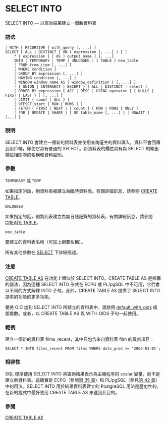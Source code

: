 # SELECT INTO

SELECT INTO — 以查詢結果建立一個新資料表

### 語法

```text
[ WITH [ RECURSIVE ] with_query [, ...] ]
SELECT [ ALL | DISTINCT [ ON ( expression [, ...] ) ] ]
    * | expression [ [ AS ] output_name ] [, ...]
    INTO [ TEMPORARY | TEMP | UNLOGGED ] [ TABLE ] new_table
    [ FROM from_item [, ...] ]
    [ WHERE condition ]
    [ GROUP BY expression [, ...] ]
    [ HAVING condition [, ...] ]
    [ WINDOW window_name AS ( window_definition ) [, ...] ]
    [ { UNION | INTERSECT | EXCEPT } [ ALL | DISTINCT ] select ]
    [ ORDER BY expression [ ASC | DESC | USING operator ] [ NULLS { FIRST | LAST } ] [, ...] ]
    [ LIMIT { count | ALL } ]
    [ OFFSET start [ ROW | ROWS ] ]
    [ FETCH { FIRST | NEXT } [ count ] { ROW | ROWS } ONLY ]
    [ FOR { UPDATE | SHARE } [ OF table_name [, ...] ] [ NOWAIT ] [...] ]
```

### 說明

SELECT INTO 會建立一個新的資料表並使用查詢産生的資料填入。資料不會回傳到用戶端，即使它具有普通的 SELECT。新資料表的欄位具有與 SELECT 的輸出欄位相關聯的名稱和資料型別。

### 參數

`TEMPORARY` 或 `TEMP`

如果指定的話，則資料表被建立為臨時資料表。有關詳細訊息，請參閱 [CREATE TABLE](create-table.md)。

`UNLOGGED`

如果指定的話，則將此表建立為無日誌記錄的資料表。有關詳細訊息，請參閱 [CREATE TABLE](create-table.md)。

_`new_table`_

要建立的資料表名稱（可加上綱要名稱）。

所有其他參數在 [SELECT](select.md) 下詳細描述。

### 注意

[CREATE TABLE AS](create-table-as.md) 在功能上類似於 SELECT INTO。CREATE TABLE AS 是推薦的語法，因為這種 SELECT INTO 形式在 ECPG 或 PL/pgSQL 中不可用，它們會以不同的方式解釋 INTO 子句。此外，CREATE TABLE AS 提供了 SELECT INTO 提供的功能的更多功能。

要將 OID 加到 SELECT INTO 所建立的資料表中，請啟用 [default\_with\_oids](../../server-administration/server-configuration/19.13.-ban-ben-yu-ping-tai-de-xiang-rong-xing.md#19-13-1-previous-postgresql-versions) 組態變數。或者，以 CREATE TABLE AS 與 WITH OIDS 子句一起使用。

### 範例

建立一個新的資料表 films\_recent，其中只包含來自資料表 film 的最新項目：

```text
SELECT * INTO films_recent FROM films WHERE date_prod >= '2002-01-01';
```

### 相容性

SQL 標準使用 SELECT INTO 將查詢結果表示為主機程序的 scalar 變量，而不是建立新資料表。這確實是 ECPG（參閱[第 35 章](../../iv.-yong-hu-duan-jie-mian/ecpg-embedded-sql-in-c/)）和 PL/pgSQL（參見[第 42 章](../../server-programming/42.-pl-pgsql-sql-procedural-language.md)）中的用法。SELECT INTO 用於結果資料表建立的 PostgreSQL 用法是歷史性的。在新的程式中最好使用 CREATE TABLE AS 來達到此目的。

### 參閱

[CREATE TABLE AS](create-table-as.md)

